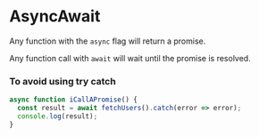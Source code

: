 # AsyncAwait

Any function with the `async` flag will return a promise.

Any function call with `await` will wait until the promise is resolved.

### To avoid using try catch

```js
async function iCallAPromise() {
  const result = await fetchUsers().catch(error => error);
  console.log(result);
}
```
